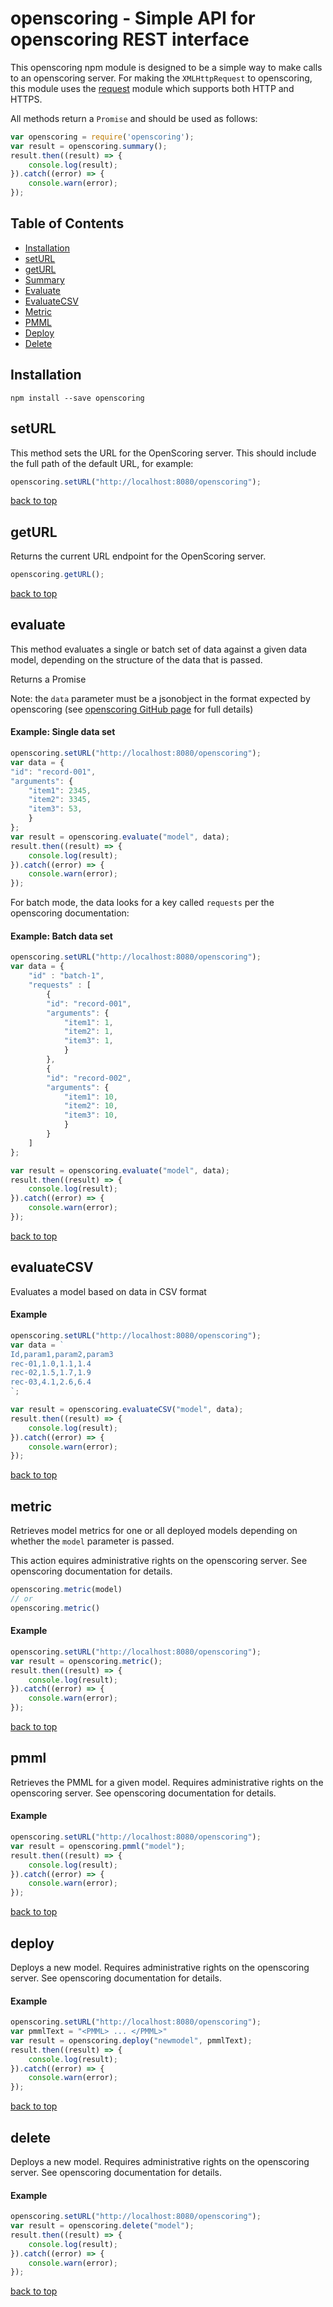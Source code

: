 # openscoring - Simple API for openscoring REST interface

This openscoring npm module is designed to be a simple way to make calls to an openscoring server. For making the `XMLHttpRequest` to openscoring, this module uses the [request](https://www.npmjs.com/package/request) module which supports both HTTP and HTTPS.

All methods return a `Promise` and should be used as follows:

```js
var openscoring = require('openscoring');
var result = openscoring.summary();
result.then((result) => {
	console.log(result);
}).catch((error) => {
	console.warn(error);
});
```

## Table of Contents

 - [Installation](#installation)
 - [setURL](#setURL)
 - [getURL](#getURL)
 - [Summary](#summary)
 - [Evaluate](#evaluate)
 - [EvaluateCSV](#evaluateCSV)
 - [Metric](#metric)
 - [PMML](#pmml)
 - [Deploy](#deploy)
 - [Delete](#delete)


## Installation

```
npm install --save openscoring
```

## setURL
This method sets the URL for the OpenScoring server. This should include the full path of the default URL, for example:

```js
openscoring.setURL("http://localhost:8080/openscoring");
```
[back to top](#table-of-contents)

## getURL
Returns the current URL endpoint for the OpenScoring server.

```js
openscoring.getURL();
```
[back to top](#table-of-contents)

## evaluate
This method evaluates a single or batch set of data against a given data model, depending on the structure of the data that is passed.

Returns a Promise

Note: the `data` parameter must be a jsonobject in the format expected by openscoring (see [openscoring GitHub page](http://github.com/openscoring/openscoring) for full details)

#### Example: Single data set
```js
openscoring.setURL("http://localhost:8080/openscoring");
var data = {
"id": "record-001",
"arguments": {
	"item1": 2345,
	"item2": 3345,
	"item3": 53,
	}
};
var result = openscoring.evaluate("model", data);
result.then((result) => {
	console.log(result);
}).catch((error) => {
	console.warn(error);
});
```

For batch mode, the data looks for a key called `requests` per the openscoring documentation:

#### Example: Batch data set
```js
openscoring.setURL("http://localhost:8080/openscoring");
var data = {
	"id" : "batch-1",
	"requests" : [
		{
		"id": "record-001",
		"arguments": {
			"item1": 1,
			"item2": 1,
			"item3": 1,
			}
		},
		{
		"id": "record-002",
		"arguments": {
			"item1": 10,
			"item2": 10,
			"item3": 10,
			}
		}	
	]
};

var result = openscoring.evaluate("model", data);
result.then((result) => {
	console.log(result);
}).catch((error) => {
	console.warn(error);
});
```

[back to top](#table-of-contents)

## evaluateCSV
Evaluates a model based on data in CSV format

#### Example
```js
openscoring.setURL("http://localhost:8080/openscoring");
var data = `
Id,param1,param2,param3
rec-01,1.0,1.1,1.4
rec-02,1.5,1.7,1.9
rec-03,4.1,2.6,6.4
`;

var result = openscoring.evaluateCSV("model", data);
result.then((result) => {
	console.log(result);
}).catch((error) => {
	console.warn(error);
});
```

[back to top](#table-of-contents)

## metric
Retrieves model metrics for one or all deployed models depending on whether the `model` parameter is passed.

This action equires administrative rights on the openscoring server. See openscoring documentation for details.

```js
openscoring.metric(model)
// or
openscoring.metric()
```

#### Example
```js
openscoring.setURL("http://localhost:8080/openscoring");
var result = openscoring.metric();
result.then((result) => {
	console.log(result);
}).catch((error) => {
	console.warn(error);
});
```
[back to top](#table-of-contents)

## pmml
Retrieves the PMML for a given model. Requires administrative rights on the openscoring server. See openscoring documentation for details.


#### Example
```js
openscoring.setURL("http://localhost:8080/openscoring");
var result = openscoring.pmml("model");
result.then((result) => {
	console.log(result);
}).catch((error) => {
	console.warn(error);
});
```
[back to top](#table-of-contents)

## deploy
Deploys a new model. Requires administrative rights on the openscoring server. See openscoring documentation for details.

#### Example
```js
openscoring.setURL("http://localhost:8080/openscoring");
var pmmlText = "<PMML> ... </PMML>"
var result = openscoring.deploy("newmodel", pmmlText);
result.then((result) => {
	console.log(result);
}).catch((error) => {
	console.warn(error);
});
```
[back to top](#table-of-contents)

## delete
Deploys a new model. Requires administrative rights on the openscoring server. See openscoring documentation for details.

#### Example
```js
openscoring.setURL("http://localhost:8080/openscoring");
var result = openscoring.delete("model");
result.then((result) => {
	console.log(result);
}).catch((error) => {
	console.warn(error);
});
```

[back to top](#table-of-contents)

